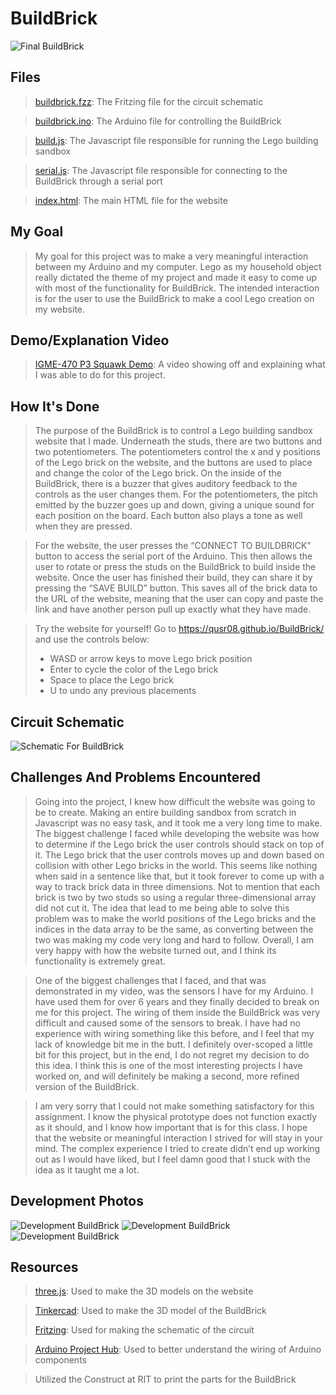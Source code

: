 # BuildBrick

![Final BuildBrick](https://github.com/qusr08/BuildBrick/blob/main/media/buildbrick_image_4.jpg)
 
## Files
> [buildbrick.fzz](https://github.com/qusr08/BuildBrick/blob/main/fzz/buildbrick.fzz): The Fritzing file for the circuit schematic

> [buildbrick.ino](https://github.com/qusr08/BuildBrick/blob/main/ino/buildbrick/buildbrick.ino): The Arduino file for controlling the BuildBrick

> [build.js](https://github.com/qusr08/BuildBrick/blob/main/js/build.js): The Javascript file responsible for running the Lego building sandbox

> [serial.js](https://github.com/qusr08/BuildBrick/blob/main/js/serial.js): The Javascript file responsible for connecting to the BuildBrick through a serial port

> [index.html](https://github.com/qusr08/BuildBrick/blob/main/index.html): The main HTML file for the website

## My Goal
> My goal for this project was to make a very meaningful interaction between my Arduino and my computer. Lego as my household object really dictated the theme of my project and made it easy to come up with most of the functionality for BuildBrick. The intended interaction is for the user to use the BuildBrick to make a cool Lego creation on my website.

## Demo/Explanation Video
> [IGME-470 P3 Squawk Demo](https://www.youtube.com/watch?v=9kNOhgKtYPk): A video showing off and explaining what I was able to do for this project.

## How It's Done
> The purpose of the BuildBrick is to control a Lego building sandbox website that I made. Underneath the studs, there are two buttons and two potentiometers. The potentiometers control the x and y positions of the Lego brick on the website, and the buttons are used to place and change the color of the Lego brick. On the inside of the BuildBrick, there is a buzzer that gives auditory feedback to the controls as the user changes them. For the potentiometers, the pitch emitted by the buzzer goes up and down, giving a unique sound for each position on the board. Each button also plays a tone as well when they are pressed.

> For the website, the user presses the “CONNECT TO BUILDBRICK” button to access the serial port of the Arduino. This then allows the user to rotate or press the studs on the BuildBrick to build inside the website. Once the user has finished their build, they can share it by pressing the “SAVE BUILD” button. This saves all of the brick data to the URL of the website, meaning that the user can copy and paste the link and have another person pull up exactly what they have made.

> Try the website for yourself! Go to https://qusr08.github.io/BuildBrick/ and use the controls below:
> * WASD or arrow keys to move Lego brick position
> * Enter to cycle the color of the Lego brick
> * Space to place the Lego brick
> * U to undo any previous placements

## Circuit Schematic
![Schematic For BuildBrick](https://github.com/qusr08/BuildBrick/blob/main/fzz/buildbrick_bb.png)

## Challenges And Problems Encountered
> Going into the project, I knew how difficult the website was going to be to create. Making an entire building sandbox from scratch in Javascript was no easy task, and it took me a very long time to make. The biggest challenge I faced while developing the website was how to determine if the Lego brick the user controls should stack on top of it. The Lego brick that the user controls moves up and down based on collision with other Lego bricks in the world. This seems like nothing when said in a sentence like that, but it took forever to come up with a way to track brick data in three dimensions. Not to mention that each brick is two by two studs so using a regular three-dimensional array did not cut it. The idea that lead to me being able to solve this problem was to make the world positions of the Lego bricks and the indices in the data array to be the same, as converting between the two was making my code very long and hard to follow. Overall, I am very happy with how the website turned out, and I think its functionality is extremely great.

> One of the biggest challenges that I faced, and that was demonstrated in my video, was the sensors I have for my Arduino. I have used them for over 6 years and they finally decided to break on me for this project. The wiring of them inside the BuildBrick was very difficult and caused some of the sensors to break. I have had no experience with wiring something like this before, and I feel that my lack of knowledge bit me in the butt. I definitely over-scoped a little bit for this project, but in the end, I do not regret my decision to do this idea. I think this is one of the most interesting projects I have worked on, and will definitely be making a second, more refined version of the BuildBrick.

> I am very sorry that I could not make something satisfactory for this assignment. I know the physical prototype does not function exactly as it should, and I know how important that is for this class. I hope that the website or meaningful interaction I strived for will stay in your mind. The complex experience I tried to create didn’t end up working out as I would have liked, but I feel damn good that I stuck with the idea as it taught me a lot.

## Development Photos

![Development BuildBrick](https://github.com/qusr08/BuildBrick/blob/main/media/buildbrick_image_1.jpg)
![Development BuildBrick](https://github.com/qusr08/BuildBrick/blob/main/media/buildbrick_image_2.jpg)
![Development BuildBrick](https://github.com/qusr08/BuildBrick/blob/main/media/buildbrick_image_3.jpg)

## Resources
> [three.js](https://threejs.org/): Used to make the 3D models on the website

> [Tinkercad](https://www.tinkercad.com/): Used to make the 3D model of the BuildBrick
> 
> [Fritzing](https://fritzing.org/): Used for making the schematic of the circuit

> [Arduino Project Hub](https://create.arduino.cc/projecthub): Used to better understand the wiring of Arduino components

> Utilized the Construct at RIT to print the parts for the BuildBrick

